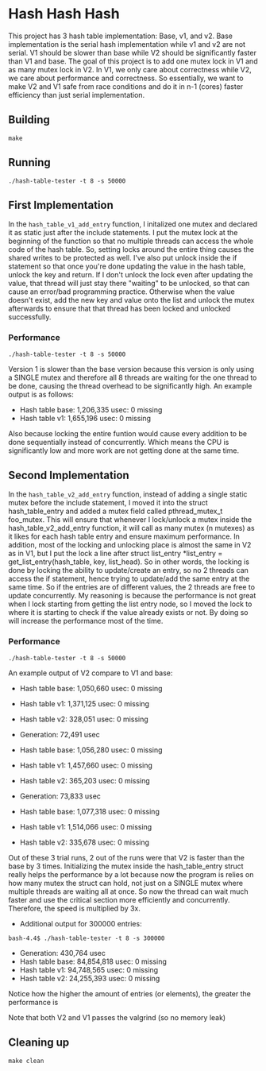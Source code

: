 # Hash Hash Hash

This project has 3 hash table implementation: Base, v1, and v2. Base implementation is the serial hash implementation while v1 and v2 are not serial. V1 should be slower than base while V2 should be significantly faster than V1 and base. The goal of this project is to add one mutex lock in V1 and as many mutex lock in V2. In V1, we only care about correctness while V2, we care about performance and correctness. So essentially, we want to make V2 and V1 safe from race conditions and do it in n-1 (cores) faster efficiency than just serial implementation.

## Building

```shell
make
```

## Running

```shell
./hash-table-tester -t 8 -s 50000
```

## First Implementation

In the `hash_table_v1_add_entry` function, I initalized one mutex and declared it as static just after the include statements.
I put the mutex lock at the beginning of the function so that no multiple threads can access the whole code of the hash table. So, setting locks around the entire thing causes the shared writes to be protected as well. I've also put unlock inside the if statement so that once you're done updating the value in the hash table, unlock the key and return. If I don't unlock the lock even after updating the value, that thread will just stay there "waiting" to be unlocked, so that can cause an error/bad programming practice. Otherwise when the value doesn't exist, add the new key and value onto the list and unlock the mutex afterwards to ensure that that thread has been locked and unlocked successfully.

### Performance

```shell
./hash-table-tester -t 8 -s 50000
```

Version 1 is slower than the base version because this version is only using a SINGLE mutex and therefore all 8 threads are waiting for the one thread to be done, causing the thread overhead to be significantly high. An example output is as follows:

- Hash table base: 1,206,335 usec: 0 missing
- Hash table v1: 1,655,196 usec: 0 missing

Also because locking the entire funtion would cause every addition to be done sequentially instead of concurrently. Which means the CPU is significantly low and more work are not getting done at the same time.

## Second Implementation

In the `hash_table_v2_add_entry` function, instead of adding a single static mutex before the include statement, I moved it into the struct hash_table_entry and added a mutex field called pthread_mutex_t foo_mutex. This will ensure that whenever I lock/unlock a mutex inside the hash_table_v2_add_entry function, it will call as many mutex (n mutexes) as it likes for each hash table entry and ensure maximum performance. In addition, most of the locking and unlocking place is almost the same in V2 as in V1, but I put the lock a line after struct list_entry \*list_entry = get_list_entry(hash_table, key, list_head). So in other words, the locking is done by locking the ability to update/create an entry, so no 2 threads can access the if statement, hence trying to update/add the same entry at the same time. So if the entries are of different values, the 2 threads are free to update concurrently. My reasoning is because the performance is not great when I lock starting from getting the list entry node, so I moved the lock to where it is starting to check if the value already exists or not. By doing so will increase the performance most of the time.

### Performance

```shell
./hash-table-tester -t 8 -s 50000
```

An example output of V2 compare to V1 and base:
- Hash table base: 1,050,660 usec: 0 missing
- Hash table v1: 1,371,125 usec: 0 missing
- Hash table v2: 328,051 usec: 0 missing

- Generation: 72,491 usec
- Hash table base: 1,056,280 usec: 0 missing
- Hash table v1: 1,457,660 usec: 0 missing
- Hash table v2: 365,203 usec: 0 missing

- Generation: 73,833 usec
- Hash table base: 1,077,318 usec: 0 missing
- Hash table v1: 1,514,066 usec: 0 missing
- Hash table v2: 335,678 usec: 0 missing

Out of these 3 trial runs, 2 out of the runs were that V2 is faster than the base by 3 times. Initializing the mutex inside
the hash_table_entry struct really helps the performance by a lot because now the program is relies on how many mutex the
struct can hold, not just on a SINGLE mutex where multiple threads are waiting all at once. So now the thread can wait much
faster and use the critical section more efficiently and concurrently. Therefore, the speed is multiplied by 3x.

- Additional output for 300000 entries:
```shell
bash-4.4$ ./hash-table-tester -t 8 -s 300000
```
- Generation: 430,764 usec
- Hash table base: 84,854,818 usec: 0 missing
- Hash table v1: 94,748,565 usec: 0 missing
- Hash table v2: 24,255,393 usec: 0 missing


Notice how the higher the amount of entries (or elements), the greater the performance is

Note that both V2 and V1 passes the valgrind (so no memory leak)

## Cleaning up

```shell
make clean
```
